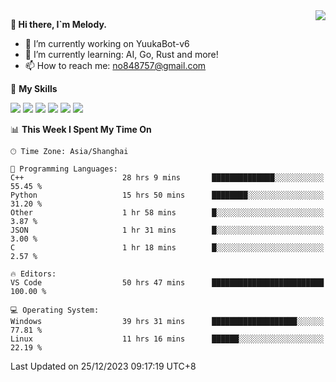 <a href="#">
  <img align="right" src="https://github-readme-stats.vercel.app/api?username=melodyyuuka&count_private=true&show_icons=true" />
</a>

**👋 Hi there, I`m Melody.**

- 🔭 I’m currently working on YuukaBot-v6
- 🌱 I’m currently learning: AI, Go, Rust and more!
- 📫 How to reach me: no848757@gmail.com

🌟 **My Skills** 

![](https://img.shields.io/badge/-Python-3e74a2?style=flat-square&logo=Python&logoColor=fff)
![](https://img.shields.io/badge/-Java-007396?style=flat-square&logo=OpenJDK&logoColor=fff)
![](https://img.shields.io/badge/-Node.js-339933?style=flat-square&logo=Node.js&logoColor=fff)
![](https://img.shields.io/badge/-Git-f05032?style=flat-square&logo=git&logoColor=fff)
![](https://img.shields.io/badge/-PostgreSQL-4169e1?style=flat-square&logo=PostgreSQL&logoColor=fff)
![](https://img.shields.io/badge/-VSCode-007acc?style=flat-square&logo=Visual-Studio-Code&logoColor=fff)


<!--START_SECTION:waka-->
📊 **This Week I Spent My Time On** 

```text
🕑︎ Time Zone: Asia/Shanghai

💬 Programming Languages: 
C++                      28 hrs 9 mins       ██████████████░░░░░░░░░░░   55.45 % 
Python                   15 hrs 50 mins      ████████░░░░░░░░░░░░░░░░░   31.20 % 
Other                    1 hr 58 mins        █░░░░░░░░░░░░░░░░░░░░░░░░    3.87 % 
JSON                     1 hr 31 mins        █░░░░░░░░░░░░░░░░░░░░░░░░    3.00 % 
C                        1 hr 18 mins        █░░░░░░░░░░░░░░░░░░░░░░░░    2.57 % 

🔥 Editors: 
VS Code                  50 hrs 47 mins      █████████████████████████   100.00 % 

💻 Operating System: 
Windows                  39 hrs 31 mins      ███████████████████░░░░░░   77.81 % 
Linux                    11 hrs 16 mins      ██████░░░░░░░░░░░░░░░░░░░   22.19 % 
```


 Last Updated on 25/12/2023 09:17:19 UTC+8
<!--END_SECTION:waka-->
